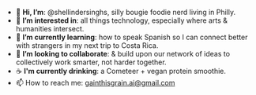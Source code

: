 - 👋 **Hi, I’m**:   @shellindersinghs, silly bougie foodie nerd living in Philly.
- 👀 **I’m interested in**:   all things technology, especially where arts & humanities intersect. 
- 🌱 **I’m currently learning**:  how to speak Spanish so I can connect better with strangers in my next trip to Costa Rica.
- 💞️ **I’m looking to collaborate**:   & build upon our network of ideas to collectively work smarter, not harder together.
- :coffee: **I'm currently drinking**:   a Cometeer + vegan protein smoothie.
- 📫 How to reach me:  gainthisgrain.ai@gmail.com


<!---
shellindersinghs/shellindersinghs is a ✨ special ✨ repository because its `README.md` (this file) appears on your GitHub profile.
You can click the Preview link to take a look at your changes.
--->
